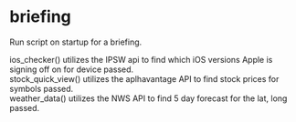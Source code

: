 # briefing

Run script on startup for a briefing. 

ios_checker() utilizes the IPSW api to find which iOS versions Apple is signing off on for device passed.  
stock_quick_view() utilizes the aplhavantage API to find stock prices for symbols passed.  
weather_data() utilizes the NWS API to find 5 day forecast for the lat, long passed.  

